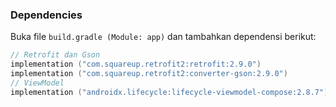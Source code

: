 ### Dependencies  

Buka file ``build.gradle (Module: app)`` dan tambahkan dependensi berikut:  
```kotlin
// Retrofit dan Gson  
implementation ("com.squareup.retrofit2:retrofit:2.9.0")  
implementation ("com.squareup.retrofit2:converter-gson:2.9.0")  
// ViewModel  
implementation ("androidx.lifecycle:lifecycle-viewmodel-compose:2.8.7")  
```
